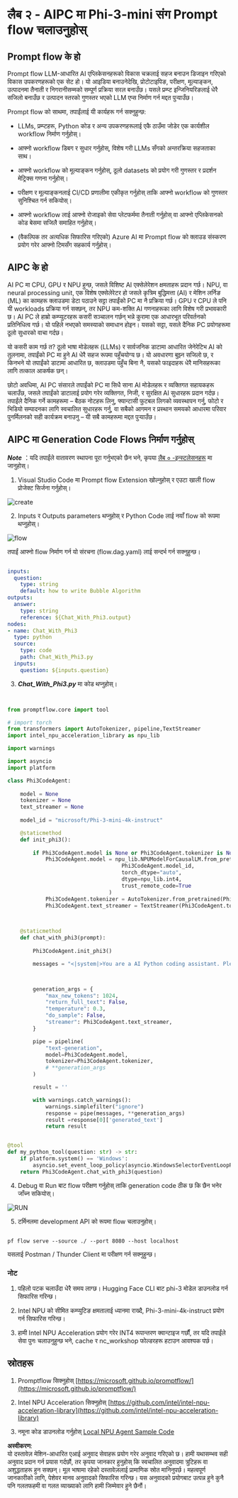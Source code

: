 # **लैब २ - AIPC मा Phi-3-mini संग Prompt flow चलाउनुहोस्**

## **Prompt flow के हो**

Prompt flow LLM-आधारित AI एप्लिकेसनहरूको विकास चक्रलाई सहज बनाउन डिजाइन गरिएको विकास उपकरणहरूको एक सेट हो। यो आइडिया बनाउनेदेखि, प्रोटोटाइपिङ, परीक्षण, मूल्याङ्कन, उत्पादनमा तैनाती र निगरानीसम्मको सम्पूर्ण प्रक्रिया सरल बनाउँछ। यसले प्रम्प्ट इन्जिनियरिङलाई धेरै सजिलो बनाउँछ र उत्पादन स्तरको गुणस्तर भएको LLM एप्स निर्माण गर्न मद्दत पुर्‍याउँछ।

Prompt flow को साथमा, तपाईंलाई यी कार्यहरू गर्न सक्नुहुन्छ:

- LLMs, प्रम्प्टहरू, Python कोड र अन्य उपकरणहरूलाई एकै ठाउँमा जोडेर एक कार्यशील workflow निर्माण गर्नुहोस्।

- आफ्नो workflow डिबग र सुधार गर्नुहोस्, विशेष गरी LLMs सँगको अन्तरक्रिया सहजताका साथ।

- आफ्नो workflow को मूल्याङ्कन गर्नुहोस्, ठूलो datasets को प्रयोग गरी गुणस्तर र प्रदर्शन मेट्रिक्स गणना गर्नुहोस्।

- परीक्षण र मूल्याङ्कनलाई CI/CD प्रणालीमा एकीकृत गर्नुहोस् ताकि आफ्नो workflow को गुणस्तर सुनिश्चित गर्न सकियोस्।

- आफ्नो workflow लाई आफ्नो रोजाइको सेवा प्लेटफर्ममा तैनाती गर्नुहोस् वा आफ्नो एप्लिकेसनको कोड बेसमा सजिलै समाहित गर्नुहोस्।

- (वैकल्पिक तर अत्यधिक सिफारिस गरिएको) Azure AI मा Prompt flow को क्लाउड संस्करण प्रयोग गरेर आफ्नो टिमसँग सहकार्य गर्नुहोस्।

## **AIPC के हो**

AI PC मा CPU, GPU र NPU हुन्छ, जसले विशिष्ट AI एक्सेलेरेशन क्षमताहरू प्रदान गर्छ। NPU, वा neural processing unit, एक विशेष एक्सेलेरेटर हो जसले कृत्रिम बुद्धिमत्ता (AI) र मेशिन लर्निङ (ML) का कामहरू क्लाउडमा डेटा पठाउने सट्टा तपाईंको PC मा नै प्रक्रिया गर्छ। GPU र CPU ले पनि यी workloads प्रक्रिया गर्न सक्छन्, तर NPU कम-शक्ति AI गणनाहरूका लागि विशेष गरी प्रभावकारी छ। AI PC ले हाम्रो कम्प्युटरहरू कसरी सञ्चालन गर्छन् भन्ने कुरामा एक आधारभूत परिवर्तनको प्रतिनिधित्व गर्छ। यो पहिले नभएको समस्याको समाधान होइन। यसको सट्टा, यसले दैनिक PC प्रयोगहरूमा ठूलो सुधारको वाचा गर्दछ।

यो कसरी काम गर्छ त? ठूलो भाषा मोडेलहरू (LLMs) र सार्वजनिक डाटामा आधारित जेनेरेटिभ AI को तुलनामा, तपाईंको PC मा हुने AI धेरै सहज रूपमा पहुँचयोग्य छ। यो अवधारणा बुझ्न सजिलो छ, र किनभने यो तपाईंको डाटामा आधारित छ, क्लाउडमा पहुँच बिना नै, यसको फाइदाहरू धेरै मानिसहरूका लागि तत्काल आकर्षक छन्।

छोटो अवधिमा, AI PC संसारले तपाईंको PC मा सिधै साना AI मोडेलहरू र व्यक्तिगत सहायकहरू चलाउँछ, जसले तपाईंको डाटालाई प्रयोग गरेर व्यक्तिगत, निजी, र सुरक्षित AI सुधारहरू प्रदान गर्दछ। तपाईंले दैनिक गर्ने कामहरूमा – बैठक नोटहरू लिनु, फ्यान्टासी फुटबल लिगको व्यवस्थापन गर्नु, फोटो र भिडियो सम्पादनका लागि स्वचालित सुधारहरू गर्नु, वा सबैको आगमन र प्रस्थान समयको आधारमा परिवार पुनर्मिलनको सही कार्यक्रम बनाउनु – यी सबै कामहरूमा मद्दत पुर्‍याउँछ। 

## **AIPC मा Generation Code Flows निर्माण गर्नुहोस्**

***Note*** ：यदि तपाईंले वातावरण स्थापना पूरा गर्नुभएको छैन भने, कृपया [लैब ० -इन्स्टलेसनहरू](./01.Installations.md) मा जानुहोस्।

1. Visual Studio Code मा Prompt flow Extension खोल्नुहोस् र एउटा खाली flow प्रोजेक्ट सिर्जना गर्नुहोस्।

![create](../../../../../../../../../translated_images/pf_create.d6172d8277a78a7fa82cd6ff727ed44e037fa78b662f1f62d5963f36d712d229.ne.png)

2. Inputs र Outputs parameters थप्नुहोस् र Python Code लाई नयाँ flow को रूपमा थप्नुहोस्।

![flow](../../../../../../../../../translated_images/pf_flow.d5646a323fb7f444c0b98b4521057a592325c583e7ba18bc31500bc0415e9ef3.ne.png)

तपाईं आफ्नो flow निर्माण गर्न यो संरचना (flow.dag.yaml) लाई सन्दर्भ गर्न सक्नुहुन्छ।

```yaml

inputs:
  question:
    type: string
    default: how to write Bubble Algorithm
outputs:
  answer:
    type: string
    reference: ${Chat_With_Phi3.output}
nodes:
- name: Chat_With_Phi3
  type: python
  source:
    type: code
    path: Chat_With_Phi3.py
  inputs:
    question: ${inputs.question}


```

3. ***Chat_With_Phi3.py*** मा कोड थप्नुहोस्।

```python


from promptflow.core import tool

# import torch
from transformers import AutoTokenizer, pipeline,TextStreamer
import intel_npu_acceleration_library as npu_lib

import warnings

import asyncio
import platform

class Phi3CodeAgent:
    
    model = None
    tokenizer = None
    text_streamer = None
    
    model_id = "microsoft/Phi-3-mini-4k-instruct"

    @staticmethod
    def init_phi3():
        
        if Phi3CodeAgent.model is None or Phi3CodeAgent.tokenizer is None or Phi3CodeAgent.text_streamer is None:
            Phi3CodeAgent.model = npu_lib.NPUModelForCausalLM.from_pretrained(
                                    Phi3CodeAgent.model_id,
                                    torch_dtype="auto",
                                    dtype=npu_lib.int4,
                                    trust_remote_code=True
                                )
            Phi3CodeAgent.tokenizer = AutoTokenizer.from_pretrained(Phi3CodeAgent.model_id)
            Phi3CodeAgent.text_streamer = TextStreamer(Phi3CodeAgent.tokenizer, skip_prompt=True)

    

    @staticmethod
    def chat_with_phi3(prompt):
        
        Phi3CodeAgent.init_phi3()

        messages = "<|system|>You are a AI Python coding assistant. Please help me to generate code in Python.The answer only genertated Python code, but any comments and instructions do not need to be generated<|end|><|user|>" + prompt +"<|end|><|assistant|>"



        generation_args = {
            "max_new_tokens": 1024,
            "return_full_text": False,
            "temperature": 0.3,
            "do_sample": False,
            "streamer": Phi3CodeAgent.text_streamer,
        }

        pipe = pipeline(
            "text-generation",
            model=Phi3CodeAgent.model,
            tokenizer=Phi3CodeAgent.tokenizer,
            # **generation_args
        )

        result = ''

        with warnings.catch_warnings():
            warnings.simplefilter("ignore")
            response = pipe(messages, **generation_args)
            result =response[0]['generated_text']
            return result


@tool
def my_python_tool(question: str) -> str:
    if platform.system() == 'Windows':
        asyncio.set_event_loop_policy(asyncio.WindowsSelectorEventLoopPolicy())
    return Phi3CodeAgent.chat_with_phi3(question)


```

4. Debug वा Run बाट flow परीक्षण गर्नुहोस् ताकि generation code ठीक छ कि छैन भनेर जाँच्न सकियोस्।

![RUN](../../../../../../../../../translated_images/pf_run.d918637dc00f61e9bdeec37d4cc9646f77d270ac9203bcce13569f3157202b6e.ne.png)

5. टर्मिनलमा development API को रूपमा flow चलाउनुहोस्।

```

pf flow serve --source ./ --port 8080 --host localhost   

```

यसलाई Postman / Thunder Client मा परीक्षण गर्न सक्नुहुन्छ।

### **नोट**

1. पहिलो पटक चलाउँदा धेरै समय लाग्छ। Hugging Face CLI बाट phi-3 मोडेल डाउनलोड गर्न सिफारिस गरिन्छ।

2. Intel NPU को सीमित कम्प्युटिङ क्षमतालाई ध्यानमा राख्दै, Phi-3-mini-4k-instruct प्रयोग गर्न सिफारिस गरिन्छ।

3. हामी Intel NPU Acceleration प्रयोग गरेर INT4 रूपान्तरण क्वान्टाइज गर्छौं, तर यदि तपाईंले सेवा पुनः चलाउनुहुन्छ भने, cache र nc_workshop फोल्डरहरू हटाउन आवश्यक पर्छ।

## **स्रोतहरू**

1. Promptflow सिक्नुहोस् [https://microsoft.github.io/promptflow/](https://microsoft.github.io/promptflow/)

2. Intel NPU Acceleration सिक्नुहोस् [https://github.com/intel/intel-npu-acceleration-library](https://github.com/intel/intel-npu-acceleration-library)

3. नमूना कोड डाउनलोड गर्नुहोस् [Local NPU Agent Sample Code](../../../../../../../../../code/07.Lab/01/AIPC)

**अस्वीकरण**:  
यो दस्तावेज़ मेशिन-आधारित एआई अनुवाद सेवाहरू प्रयोग गरेर अनुवाद गरिएको छ। हामी यथासम्भव सही अनुवाद प्रदान गर्न प्रयास गर्दछौं, तर कृपया जानकार हुनुहोस् कि स्वचालित अनुवादमा त्रुटिहरू वा अशुद्धताहरू हुन सक्छन्। मूल भाषामा रहेको दस्तावेज़लाई प्रामाणिक स्रोत मानिनुपर्छ। महत्वपूर्ण जानकारीको लागि, पेशेवर मानव अनुवादको सिफारिस गरिन्छ। यस अनुवादको प्रयोगबाट उत्पन्न हुने कुनै पनि गलतफहमी वा गलत व्याख्याको लागि हामी जिम्मेवार हुने छैनौं।